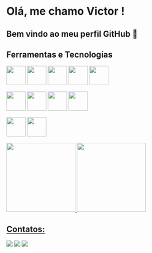 # Olá, me chamo Victor ! 
## Bem vindo ao meu perfil GitHub 👋

## Ferramentas e Tecnologias

<img src="https://cdn.jsdelivr.net/gh/devicons/devicon@latest/icons/csharp/csharp-original.svg" width="50px" height="50px" /> <img src="https://cdn.jsdelivr.net/gh/devicons/devicon@latest/icons/java/java-original.svg" width="50px" height="50px" /> <img src="https://cdn.jsdelivr.net/gh/devicons/devicon@latest/icons/nodejs/nodejs-original-wordmark.svg"  width="50px" height="50px" /> <img src="https://cdn.jsdelivr.net/gh/devicons/devicon@latest/icons/javascript/javascript-original.svg" width="50px" height="50px" /> <img src="https://cdn.jsdelivr.net/gh/devicons/devicon@latest/icons/typescript/typescript-original.svg" width="50px" height="50px" /> 

<img src="https://cdn.jsdelivr.net/gh/devicons/devicon@latest/icons/postgresql/postgresql-original.svg" width="50px" height="50px" /> <img src="https://cdn.jsdelivr.net/gh/devicons/devicon@latest/icons/microsoftsqlserver/microsoftsqlserver-original.svg" width="50px" height="50px" /> <img src="https://cdn.jsdelivr.net/gh/devicons/devicon@latest/icons/mysql/mysql-original.svg" width="50px" height="50px" /> 
 <img src="https://cdn.jsdelivr.net/gh/devicons/devicon@latest/icons/sqlite/sqlite-original.svg" width="50px" height="50px" />

<img src="https://cdn.jsdelivr.net/gh/devicons/devicon@latest/icons/linux/linux-original.svg" width="50px" height="50px" /> <img src="https://cdn.jsdelivr.net/gh/devicons/devicon@latest/icons/docker/docker-plain.svg" width="50px" height="50px" />

<div>
<a href="https://github.com/seu-usuário-aqui">
<img loading="lazy" height="180em" src="https://github-readme-stats.vercel.app/api/top-langs/?username=VictorMoraesSantos&layout=compact&langs_count=7&theme=dracula"/>
<img loading="lazy" height="180em" src="https://github-readme-stats.vercel.app/api?username=VictorMoraesSantos&show_icons=true&theme=dracula&include_all_commits=true&count_private=true"/>
</div>

## Contatos:

<div>
<a href="https://instagram.com/vtrm.s" target="_blank"><img loading="lazy" src="https://img.shields.io/badge/-Instagram-%23E4405F?style=for-the-badge&logo=instagram&logoColor=white" target="_blank"></a>
<a href = "mailto:victormoraes2704@gmail.com"><img loading="lazy" src="https://img.shields.io/badge/Gmail-D14836?style=for-the-badge&logo=gmail&logoColor=white" target="_blank"></a>
<a href="https://www.linkedin.com/in/victormoraesdossantos/" target="_blank"><img loading="lazy" src="https://img.shields.io/badge/-LinkedIn-%230077B5?style=for-the-badge&logo=linkedin&logoColor=white" target="_blank"></a>   
</div>
